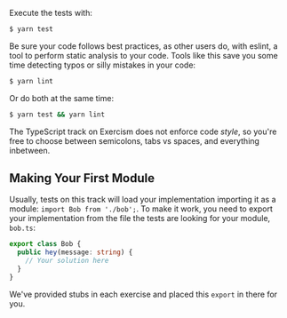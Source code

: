 Execute the tests with:

```bash
$ yarn test
```

Be sure your code follows best practices, as other users do, with eslint, a tool
to perform static analysis to your code. Tools like this save you some time
detecting typos or silly mistakes in your code:

```bash
$ yarn lint
```

Or do both at the same time:

```bash
$ yarn test && yarn lint
```

The TypeScript track on Exercism does not enforce code _style_, so you're free
to choose between semicolons, tabs vs spaces, and everything inbetween.

## Making Your First Module

Usually, tests on this track will load your implementation importing it as a module: `import Bob from './bob';`. To make it work, you
need to export your implementation from the file the tests are looking for
your module, `bob.ts`:

```typescript
export class Bob {
  public hey(message: string) {
    // Your solution here
  }
}
```

We've provided stubs in each exercise and placed this `export` in there for you.
